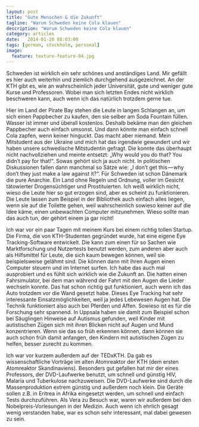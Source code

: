 ```yaml
---
layout: post
title: "Gute Menschen & die Zukunft"
tagline: "Warum Schweden keine Cola klauen"
description: "Warum Schweden keine Cola klauen"
category: articles
date:   2014-01-20 08:03:00
tags: [german, stockholm, personal]
image:
  feature: texture-feature-04.jpg
---
```


Schweden ist wirklich ein sehr schönes und anständiges Land. Mir gefällt es hier auch weiterhin und ziemlich durchgehend ausgezeichnet. An der KTH gibt es, wie an wahrscheinlich jeder Universität, gute und weniger gute Kurse und Professoren. Wobei man sich letzten Endes nicht wirklich beschweren kann, auch wenn ich das natürlich trotzdem gerne tue.

Hier im Land der Pirate Bay stehen die Leute in langen Schlangen an, um sich einen Pappbecher zu kaufen, den sie selber am Soda Fountain füllen. Wasser ist immer und überall kostenlos. Deshalb bekäme man den gleichen Pappbecher auch einfach umsonst. Und dann könnte man einfach schnell Cola zapfen, wenn keiner hinguckt. Das macht aber niemand. Mein Mitstudent aus der Ukraine und mich hat das irgendwie gewundert und wir haben unsere schwedische Mitstudentin gefragt. Die konnte das überhaupt nicht nachvollziehen und meinte entsetzt: „Why would you do that? You didn’t pay for that!“. Sowas gehört sich ja auch nicht. In politischen Diskussionen fallen dann manchmal so Sätze wie: „I don’t get this — why don’t they just make a law against it?“. Für Schweden ist schon Dänemark die pure Anarchie. Ein Land ohne Regeln und Ordnung, voller im Gesicht tätowierter Drogensüchtiger und Prostituierten. Ich weiß wirklich nicht, wieso die Leute hier so gut erzogen sind, aber es scheint zu funktionieren. Die Leute lassen zum Beispiel in der Bibliothek auch einfach alles liegen, wenn sie auf die Toilette gehen, weil wahrscheinlich sowieso keiner auf die Idee käme, einen unbewachten Computer mitzunehmen. Wieso sollte man das auch tun, der gehört einem ja gar nicht!

Ich war vor ein paar Tagen mit meinem Kurs bei einem richtig tollen Startup. Die Firma, die von KTH-Studenten gegründet wurde, hat eine eigene Eye Tracking-Software entwickelt. Die kann zum einen für so Sachen wie Marktforschung und Nutzertests benutzt werden, zum anderen aber auch als Hilfsmittel für Leute, die sich kaum bewegen können, weil sie beispielsweise gelähmt sind. Die können dann mit ihren Augen einen Computer steuern und im Internet surfen. Ich habe das auch mal ausprobiert und es fühlt sich wirklich wie die Zukunft an. Die hatten einen Fahrsimulator, bei dem man während der Fahrt mit den Augen die Lieder wechseln konnte. Das hat schon richtig gut funktioniert, auch wenn ich das Auto trotzdem vor die Wand gesetzt habe.
Dieses Eye Tracking hat sehr interessante Einsatzmöglichkeiten, weil ja jedes Lebewesen Augen hat. Die Technik funktioniert also auch bei Pferden und Affen. Sowieso ist es für die Forschung sehr spannend. In Uppsala haben sie damit zum Beispiel schon bei Säuglingen Hinweise auf Autismus gefunden, weil Kinder mit autistischen Zügen sich mit ihren Blicken nicht auf Augen und Mund konzentrieren. Wenn sie das so früh erkennen können, dann können sie auch schon früh damit anfangen, den Kindern mit autistischen Zügen zu helfen, besser zurecht zu kommen.

Ich war vor kurzem außerdem auf der TEDxKTH. Da gab es wissenschaftliche Vorträge im alten Atomreaktor der KTH (dem ersten Atomreaktor Skandinaviens). Besonders gut gefallen hat mir der eines Professors, der DVD-Laufwerke benutzt, um schnell und günstig HIV, Malaria und Tuberkulose nachzuweisen. Die DVD-Laufwerke sind durch die Massenproduktion extrem günstig und außerdem noch klein. Die Geräte sollen z.B. in Eritrea in Afrika eingesetzt werden, um schnell und einfach Tests durchzuführen. Als Vera zu Besuch war, waren wir außerdem bei den Nobelpreis-Vorlesungen in der Medizin. Auch wenn ich ehrlich gesagt wenig verstanden habe, war es schon sehr interessant, mal dabei gewesen zu sein.

